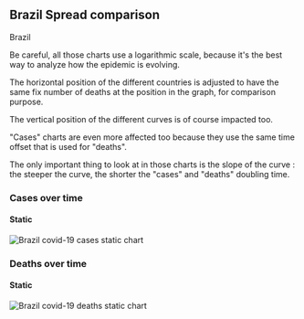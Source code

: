 ## Brazil Spread comparison 

Brazil



Be careful, all those charts use a logarithmic scale, because it's the best way to analyze how the epidemic is evolving.
 
The horizontal position of the different countries is adjusted to have the same fix number of deaths at the position in the graph, for comparison purpose.

The vertical position of the different curves is of course impacted too.

"Cases" charts are even more affected too because they use the same time offset that is used for "deaths".

The only important thing to look at in those charts is the slope of the curve : the steeper the curve, the shorter the "cases" and "deaths" doubling time.



 
### Cases over time
 
#### Static
![Brazil covid-19 cases static chart](https://raw.githubusercontent.com/madlag/coronavirus_study/master/notebooks/graphs/2020-03-20/countries/Brazil/2020-03-20_Brazil_deaths.png "Brazil covid-19 cases static chart")   

 
### Deaths over time
 
#### Static
![Brazil covid-19 deaths static chart](https://raw.githubusercontent.com/madlag/coronavirus_study/master/notebooks/graphs/2020-03-20/countries/Brazil/2020-03-20_Brazil_deaths.png "Brazil covid-19 deaths static chart")   

